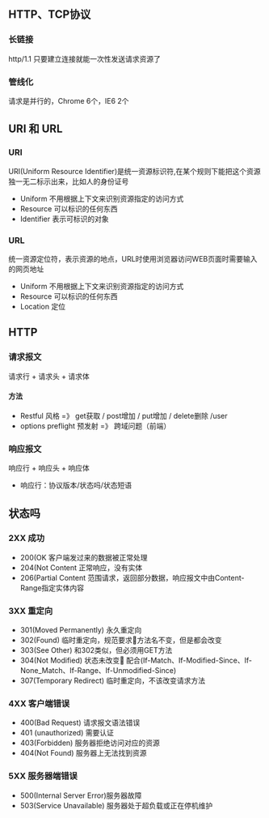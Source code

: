 ## HTTP、TCP协议

### 长链接

http/1.1 只要建立连接就能一次性发送请求资源了

### 管线化

请求是并行的，Chrome 6个，IE6 2个

## URI 和 URL

### URI

URI(Uniform Resource Identifier)是统一资源标识符,在某个规则下能把这个资源独一无二标示出来，比如人的身份证号

* Uniform 不用根据上下文来识别资源指定的访问方式
* Resource 可以标识的任何东西
* Identifier 表示可标识的对象

### URL

统一资源定位符，表示资源的地点，URL时使用浏览器访问WEB页面时需要输入的网页地址

* Uniform 不用根据上下文来识别资源指定的访问方式
* Resource 可以标识的任何东西
* Location 定位

## HTTP

### 请求报文

请求行 + 请求头 + 请求体

#### 方法

* Restful 风格 =》 get获取 / post增加 / put增加 / delete删除        /user
* options preflight 预发射 =》 跨域问题（前端）

### 响应报文

响应行 + 响应头 + 响应体

* 响应行：协议版本/状态吗/状态短语

## 状态吗

### 2XX 成功

* 200(OK 客户端发过来的数据被正常处理
* 204(Not Content 正常响应，没有实体
* 206(Partial Content 范围请求，返回部分数据，响应报文中由Content-Range指定实体内容

### 3XX 重定向

* 301(Moved Permanently) 永久重定向
* 302(Found) 临时重定向，规范要求方法名不变，但是都会改变
* 303(See Other) 和302类似，但必须用GET方法
* 304(Not Modified) 状态未改变 配合(If-Match、If-Modified-Since、If-None_Match、If-Range、If-Unmodified-Since)
* 307(Temporary Redirect) 临时重定向，不该改变请求方法

### 4XX 客户端错误

* 400(Bad Request) 请求报文语法错误
* 401 (unauthorized) 需要认证
* 403(Forbidden) 服务器拒绝访问对应的资源
* 404(Not Found) 服务器上无法找到资源

### 5XX 服务器端错误

* 500(Internal Server Error)服务器故障
* 503(Service Unavailable) 服务器处于超负载或正在停机维护
